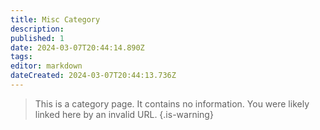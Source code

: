 ```yaml
---
title: Misc Category
description: 
published: 1
date: 2024-03-07T20:44:14.890Z
tags: 
editor: markdown
dateCreated: 2024-03-07T20:44:13.736Z
---
```


> This is a category page. It contains no information. You were likely linked here by an invalid URL.
{.is-warning}